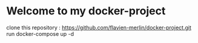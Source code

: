# Welcome to my docker-project
 clone this repository :
 https://github.com/flavien-merlin/docker-project.git
 run docker-compose up -d
